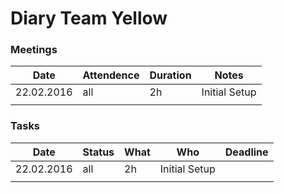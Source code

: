 # Diary Team Yellow

### Meetings
| Date | Attendence | Duration | Notes  |
| --- | --- | --- | --- |
| 22.02.2016 | all | 2h | Initial Setup |
|  |  |  |  |

### Tasks
| Date | Status | What | Who  | Deadline  |
| --- | --- | --- | --- | --- |
| 22.02.2016 | all | 2h | Initial Setup |  |
|  |  |  |  |  |


